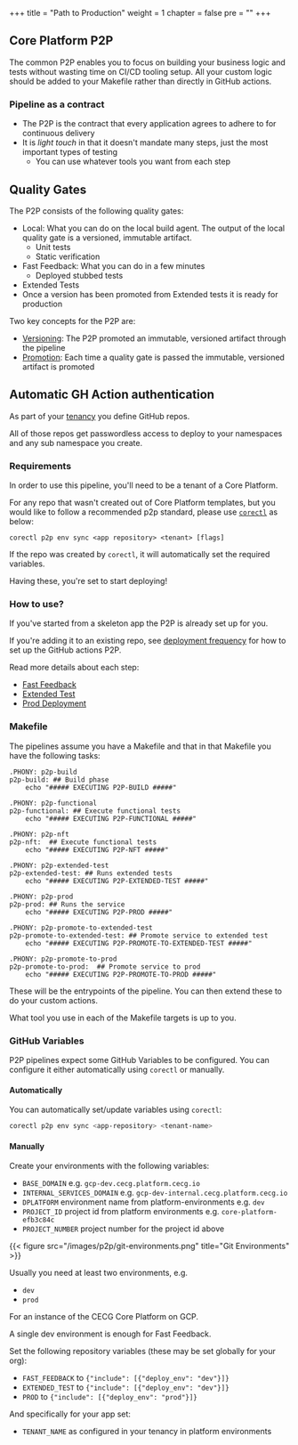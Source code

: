 +++
title = "Path to Production"
weight = 1
chapter = false
pre = ""
+++

## Core Platform P2P

The common P2P enables you to focus on building your business logic and tests without
wasting time on CI/CD tooling setup.
All your custom logic should be added to your Makefile rather than directly in GitHub actions.

### Pipeline as a contract

* The P2P is the contract that every application agrees to adhere to for continuous delivery
* It is *light touch* in that it doesn't mandate many steps, just the most important types of testing
  * You can use whatever tools you want from each step

## Quality Gates

The P2P consists of the following quality gates:

* Local: What you can do on the local build agent. The output of the local quality gate is a versioned, immutable artifact.
   * Unit tests 
   * Static verification
* Fast Feedback: What you can do in a few minutes
   * Deployed stubbed tests
* Extended Tests
* Once a version has been promoted from Extended tests it is ready for production 

Two key concepts for the P2P are:

* [Versioning](./versioning): The P2P promoted an immutable, versioned artifact through the pipeline
* [Promotion](./promotion): Each time a quality gate is passed the immutable, versioned artifact is promoted


## Automatic GH Action authentication

As part of your [tenancy](../../app/tenancy) you define GitHub repos.

All of those repos get passwordless access to deploy to your namespaces and
any sub namespace you create.

### Requirements

In order to use this pipeline, you'll need to be a tenant of a Core Platform.

For any repo that wasn't created out of Core Platform templates, but you would like to follow a recommended p2p standard, please use [`corectl`](../corectl) as below:

```
corectl p2p env sync <app repository> <tenant> [flags]
```

If the repo was created by `corectl`, it will automatically set the required variables.

Having these, you're set to start deploying!

### How to use?

If you've started from a skeleton app the P2P is already set up for you.

If you're adding it to an existing repo, see [deployment frequency](./deployment-frequency) for how to set up the GitHub actions P2P.

Read more details about each step:
- [Fast Feedback](./fast-feedback)
- [Extended Test](./extended-test)
- [Prod Deployment](./prod)

### Makefile

The pipelines assume you have a Makefile and that in that Makefile you have the following tasks:
```
.PHONY: p2p-build 
p2p-build: ## Build phase
    echo "##### EXECUTING P2P-BUILD #####"

.PHONY: p2p-functional 
p2p-functional: ## Execute functional tests
    echo "##### EXECUTING P2P-FUNCTIONAL #####"

.PHONY: p2p-nft
p2p-nft:  ## Execute functional tests
    echo "##### EXECUTING P2P-NFT #####"

.PHONY: p2p-extended-test
p2p-extended-test: ## Runs extended tests
    echo "##### EXECUTING P2P-EXTENDED-TEST #####"

.PHONY: p2p-prod
p2p-prod: ## Runs the service
    echo "##### EXECUTING P2P-PROD #####"

.PHONY: p2p-promote-to-extended-test
p2p-promote-to-extended-test: ## Promote service to extended test
    echo "##### EXECUTING P2P-PROMOTE-TO-EXTENDED-TEST #####"

.PHONY: p2p-promote-to-prod
p2p-promote-to-prod:  ## Promote service to prod
    echo "##### EXECUTING P2P-PROMOTE-TO-PROD #####"
```

These will be the entrypoints of the pipeline. You can then extend these to do your custom actions. 

What tool you use in each of the Makefile targets is up to you.

### GitHub Variables

P2P pipelines expect some GitHub Variables to be configured.
You can configure it either automatically using `corectl` or manually.

#### Automatically

You can automatically set/update variables using `corectl`:
```bash
corectl p2p env sync <app-repository> <tenant-name>
```

#### Manually

Create your environments with the following variables:
* `BASE_DOMAIN` e.g. `gcp-dev.cecg.platform.cecg.io`
* `INTERNAL_SERVICES_DOMAIN` e.g. `gcp-dev-internal.cecg.platform.cecg.io`
* `DPLATFORM` environment name from platform-environments e.g. `dev`
* `PROJECT_ID` project id from platform environments e.g. `core-platform-efb3c84c`
* `PROJECT_NUMBER` project number for the project id above

{{< figure src="/images/p2p/git-environments.png" title="Git Environments" >}}


Usually you need at least two environments, e.g.

* `dev`
* `prod`

For an instance of the CECG Core Platform on GCP.

A single dev environment is enough for Fast Feedback.

Set the following repository variables (these may be set globally for your org):

* `FAST_FEEDBACK` to `{"include": [{"deploy_env": "dev"}]}`
* `EXTENDED_TEST` to `{"include": [{"deploy_env": "dev"}]}`
* `PROD` to `{"include": [{"deploy_env": "prod"}]}`

And specifically for your app set:

* `TENANT_NAME` as configured in your tenancy in platform environments
